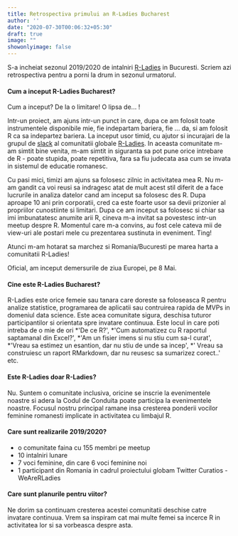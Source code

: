 ```yaml
---
title: Retrospectiva primului an R-Ladies Bucharest
author: ''
date: "2020-07-30T00:06:32+05:30"
draft: true
image: ""
showonlyimage: false
---
```


S-a incheiat sezonul 2019/2020 de intalniri [R-Ladies](https://www.meetup.com/rladies-bucharest/) in Bucuresti. Scriem azi retrospectiva pentru a porni la drum in sezonul urmatorul.
<!--more-->


#### Cum a inceput R-Ladies Bucharest?

Cum a inceput? De la o limitare! O lipsa de... ! 

Intr-un proiect, am ajuns intr-un punct in care, dupa ce am folosit toate instrumentele disponibile mie, fie indepartam bariera, fie ... da, si am folosit R ca sa indepartez bariera. La inceput usor timid, cu ajutor si incurajari de la grupul de [slack](https://rladies-community-slack.herokuapp.com/) al comunitatii globale [R-Ladies](https://rladies.org/). In aceasta comunitate m-am simtit bine venita, m-am simtit in siguranta sa pot pune orice intrebare de R - poate stupida, poate repetitiva, fara sa fiu judecata asa cum se invata in sistemul de educatie romanesc. 

Cu pasi mici, timizi am ajuns sa folosesc zilnic in activitatea mea R. Nu m-am gandit ca voi reusi sa indragesc atat de mult acest stil diferit de a face lucrurile in analiza datelor cand am inceput sa folosesc des R. Dupa aproape 10 ani prin corporatii, cred ca este foarte usor sa devii prizonier al propriilor cunostiinte si limitari.
Dupa ce am inceput sa folosesc si chiar sa imi imbunatatesc anumite arii R, cineva m-a invitat sa povestesc intr-un meetup despre R. Momentul care m-a convins, au fost cele cateva mii de view-uri ale postari mele cu prezentarea sustinuta in eveniment. Ting!

Atunci m-am hotarat sa marchez si Romania/Bucuresti pe marea harta a comunitatii R-Ladies! 

Oficial, am inceput demersurile de ziua Europei, pe 8 Mai.

#### Cine este R-Ladies Bucharest?

R-Ladies este orice femeie sau tanara care doreste sa foloseasca R pentru analize statistice, programarea de aplicatii sau contruirea rapida de MVPs in domeniul data science. 
Este acea comunitate sigura, deschisa tuturor participantilor si orientata spre invatare continuua.
Este locul in care poti intreba de o mie de ori 
*'De ce R?',
*'Cum automatizez cu R raportul saptamanal din Excel?',
*'Am un fisier imens si nu stiu cum sa-l curat',
*'Vreau sa estimez un esantion, dar nu stiu de unde sa incep', 
*' Vreau sa construiesc un raport RMarkdown, dar nu reusesc sa sumarizez corect..' etc.

#### Este R-Ladies doar R-Ladies?

Nu. Suntem o comunitate inclusiva, oricine se inscrie la evenimentele noastre si adera la Codul de Conduita poate participa la evenimentele noastre. 
Focusul nostru principal ramane insa cresterea ponderii vocilor feminine romanesti implicate in activitatea cu limbajul R.


#### Care sunt realizarile 2019/2020?

* o comunitate faina cu 155 membri pe meetup
* 10 intalniri lunare
* 7 voci feminine, din care 6 voci feminine noi
* 1 participant din Romania in cadrul proiectului globam Twitter Curatios - WeAreRLadies

#### Care sunt planurile pentru viitor?

Ne dorim sa continuam cresterea acestei comunitatii deschise catre invatare continuua. 
Vrem sa inspiram cat mai multe femei sa incerce R in activitatea lor si sa vorbeasca despre asta.

